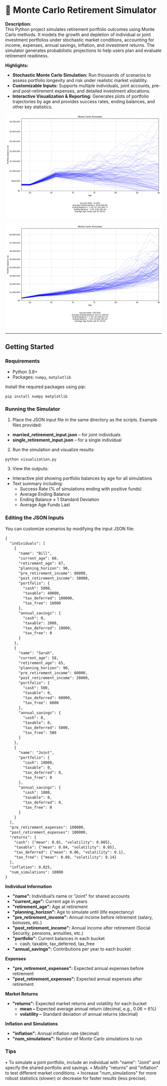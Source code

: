 # 💸 Monte Carlo Retirement Simulator

**Description:**  
This Python project simulates retirement portfolio outcomes using Monte Carlo methods. It models the growth and depletion of individual or joint investment portfolios under stochastic market conditions, accounting for income, expenses, annual savings, inflation, and investment returns. The simulator generates probabilistic projections to help users plan and evaluate retirement readiness.  

**Highlights:**  
- **Stochastic Monte Carlo Simulation:** Run thousands of scenarios to assess portfolio longevity and risk under realistic market volatility.  
- **Customizable Inputs:** Supports multiple individuals, joint accounts, pre- and post-retirement expenses, and detailed investment allocations.  
- **Interactive Visualization & Reporting:** Generates plots of portfolio trajectories by age and provides success rates, ending balances, and other key statistics.

![Monte Carlo Simulation Screenshot - Married](./screenshots/married.png)

![Monte Carlo Simulation Screenshot - Single](./screenshots/single.png)

---

## Getting Started

### Requirements
- Python 3.8+  
- Packages: `numpy`, `matplotlib`  

Install the required packages using pip:  
```
pip install numpy matplotlib
```

### Running the Simulator

1.	Place the JSON input file in the same directory as the scripts. Example files provided:
- **married_retirement_input.json** – for joint individuals
- **single_retirement_input.json** – for a single individual

2.	Run the simulation and visualize results:
```
python visualization.py
```

3.	View the outputs:
- Interactive plot showing portfolio balances by age for all simulations
- Text summary including:
	- Success Rate (% of simulations ending with positive funds)
  	- Average Ending Balance
	- Ending Balance ± 1 Standard Deviation
  	- Average Age Funds Last

### Editing the JSON Inputs

You can customize scenarios by modifying the input JSON file:

```
{
  "individuals": [
    {
      "name": "Bill",
      "current_age": 60,
      "retirement_age": 67,
      "planning_horizon": 90,
      "pre_retirement_income": 80000,
      "post_retirement_income": 30000,
      "portfolio": {
        "cash": 5000,
        "taxable": 40000,
        "tax_deferred": 100000,
        "tax_free": 10000
      },
      "annual_savings": {
        "cash": 0,
        "taxable": 2000,
        "tax_deferred": 10000,
        "tax_free": 0
      }
    },
    {
      "name": "Sarah",
      "current_age": 58,
      "retirement_age": 65,
      "planning_horizon": 90,
      "pre_retirement_income": 60000,
      "post_retirement_income": 20000,
      "portfolio": {
        "cash": 500,
        "taxable": 0,
        "tax_deferred": 60000,
        "tax_free": 6000
      },
      "annual_savings": {
        "cash": 0,
        "taxable": 0,
        "tax_deferred": 5000,
        "tax_free": 500
      }
    },
    {
      "name": "Joint",
      "portfolio": {
        "cash": 10000,
        "taxable": 0,
        "tax_deferred": 0,
        "tax_free": 0
      },
      "annual_savings": {
        "cash": 1000,
        "taxable": 0,
        "tax_deferred": 0,
        "tax_free": 0
      }
    }
  ],
  "pre_retirement_expenses": 100000,
  "post_retirement_expenses": 100000,
  "returns": {
    "cash": {"mean": 0.01, "volatility": 0.005},
    "taxable": {"mean": 0.04, "volatility": 0.05},
    "tax_deferred": {"mean": 0.06, "volatility": 0.1},
    "tax_free": {"mean": 0.08, "volatility": 0.14}
  },
  "inflation": 0.025,
  "num_simulations": 10000
}
```

**Individual Information**
- **"name":** Individual’s name or "Joint" for shared accounts
- **"current_age":** Current age in years
- **"retirement_age":** Age at retirement
- **"planning_horizon":** Age to simulate until (life expectancy)
- **"pre_retirement_income":** Annual income before retirement (salary, bonuses, etc.)
- **"post_retirement_income":** Annual income after retirement (Social Security, pensions, annuities, etc.)
- **"portfolio":** Current balances in each bucket
	- cash, taxable, tax_deferred, tax_free
- **"annual_savings":** Contributions per year to each bucket

**Expenses**
- **"pre_retirement_expenses":** Expected annual expenses before retirement
- **"post_retirement_expenses":** Expected annual expenses after retirement

**Market Returns**
- **"returns":** Expected market returns and volatility for each bucket
	- **mean –** Expected average annual return (decimal, e.g., 0.06 = 6%)
	- **volatility –** Standard deviation of annual returns (decimal)

**Inflation and Simulations**
- **"inflation":** Annual inflation rate (decimal)
- **"num_simulations":** Number of Monte Carlo simulations to run

### Tips ###

•	To simulate a joint portfolio, include an individual with "name": "Joint" and specify the shared portfolio and savings.
•	Modify "returns" and "inflation" to test different market conditions.
•	Increase "num_simulations" for more robust statistics (slower) or decrease for faster results (less precise).
